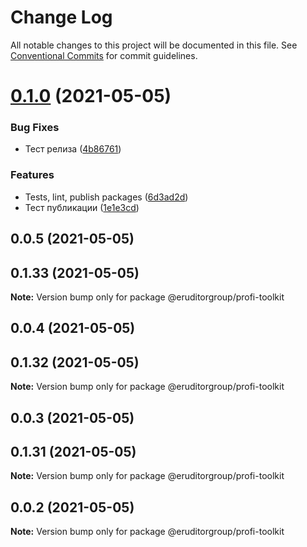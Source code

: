 # Change Log

All notable changes to this project will be documented in this file.
See [Conventional Commits](https://conventionalcommits.org) for commit guidelines.

# [0.1.0](https://github.com/eruditorgroup/profi-design-system/compare/@eruditorgroup/profi-toolkit@0.0.5...@eruditorgroup/profi-toolkit@0.1.0) (2021-05-05)


### Bug Fixes

* Тест релиза ([4b86761](https://github.com/eruditorgroup/profi-design-system/commit/4b86761f67deaa5c8ac4f285b6475fbc2f76659c))


### Features

* Tests, lint, publish packages ([6d3ad2d](https://github.com/eruditorgroup/profi-design-system/commit/6d3ad2d60aeda2d901084721f482eeb5e5db19b1))
* Тест публикации ([1e1e3cd](https://github.com/eruditorgroup/profi-design-system/commit/1e1e3cdc1847095206ce367853c7f8149efd7680))





## 0.0.5 (2021-05-05)



## 0.1.33 (2021-05-05)

**Note:** Version bump only for package @eruditorgroup/profi-toolkit





## 0.0.4 (2021-05-05)



## 0.1.32 (2021-05-05)

**Note:** Version bump only for package @eruditorgroup/profi-toolkit





## 0.0.3 (2021-05-05)



## 0.1.31 (2021-05-05)

**Note:** Version bump only for package @eruditorgroup/profi-toolkit





## 0.0.2 (2021-05-05)

**Note:** Version bump only for package @eruditorgroup/profi-toolkit
